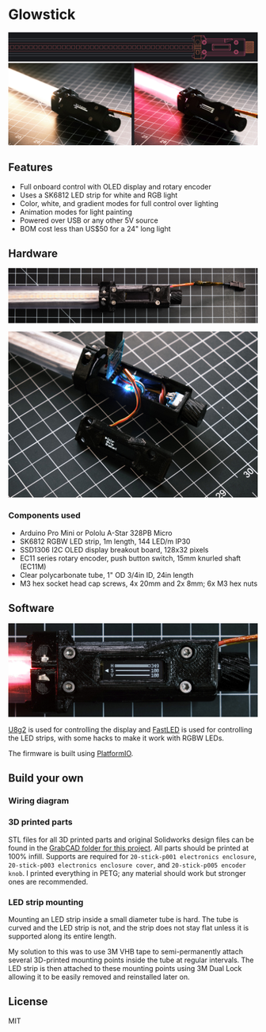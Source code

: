 # Glowstick

![](img/art-02.png)
![](img/DSCF6181-DSCF6184.jpg)

## Features
* Full onboard control with OLED display and rotary encoder
* Uses a SK6812 LED strip for white and RGB light
* Color, white, and gradient modes for full control over lighting
* Animation modes for light painting
* Powered over USB or any other 5V source
* BOM cost less than US$50 for a 24" long light

## Hardware
![](img/DSCF6163.jpg)

![](img/DSCF6129.jpg)

### Components used
* Arduino Pro Mini or Pololu A-Star 328PB Micro
* SK6812 RGBW LED strip, 1m length, 144 LED/m IP30
* SSD1306 I2C OLED display breakout board, 128x32 pixels
* EC11 series rotary encoder, push button switch, 15mm knurled shaft (EC11M)
* Clear polycarbonate tube, 1" OD 3/4in ID, 24in length
* M3 hex socket head cap screws, 4x 20mm and 2x 8mm; 6x M3 hex nuts

## Software

![](img/DSCF6175.jpg)

[U8g2](https://github.com/olikraus/u8g2) is used for controlling the display and [FastLED](https://github.com/FastLED/FastLED) is used for controlling the LED strips, with some hacks to make it work with RGBW LEDs.

The firmware is built using [PlatformIO](http://docs.platformio.org/en/latest/ide.html#platformio-ide).

## Build your own

### Wiring diagram

### 3D printed parts
STL files for all 3D printed parts and original Solidworks design files can be found in the [GrabCAD folder for this project](https://workbench.grabcad.com/workbench/projects/gcfMel1k3mHmgKFM-v4mYhzHF4UytLH0CcWSUiFCYhUIy2#/space/gcyOI77-vFgamuT2R-LxKiL_oJ_SbqqWW22Kso9QQ5grLW). All parts should be printed at 100% infill. Supports are required for `20-stick-p001 electronics enclosure`, `20-stick-p003 electronics enclosure cover`, and `20-stick-p005 encoder knob`. I printed everything in PETG; any material should work but stronger ones are recommended.

### LED strip mounting
Mounting an LED strip inside a small diameter tube is hard. The tube is curved and the LED strip is not, and the strip does not stay flat unless it is supported along its entire length.

My solution to this was to use 3M VHB tape to semi-permanently attach several 3D-printed mounting points inside the tube at regular intervals. The LED strip is then attached to these mounting points using 3M Dual Lock allowing it to be easily removed and reinstalled later on.

## License
MIT
